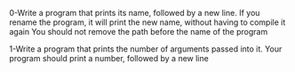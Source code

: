 0-Write a program that prints its name, followed by a new line.
    If you rename the program, it will print the new name, without having to compile it again
    You should not remove the path before the name of the program

1-Write a program that prints the number of arguments passed into it.
    Your program should print a number, followed by a new line

